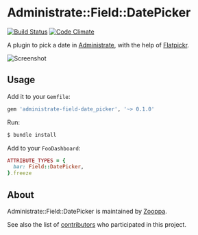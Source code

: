 # Administrate::Field::DatePicker

[![Build Status](https://travis-ci.com/zooppa/administrate-field-date_picker.svg?branch=master)](https://travis-ci.com/zooppa/administrate-field-date_picker)
[![Code Climate](https://codeclimate.com/github/zooppa/administrate-field-date_picker/badges/gpa.svg)](https://codeclimate.com/github/zooppa/administrate-field-date_picker)

A plugin to pick a date in [Administrate], with the help of [Flatpickr].

![Screenshot](https://raw.githubusercontent.com/zooppa/administrate-field-date_picker/master/screenshot.png)

## Usage

Add it to your `Gemfile`:

```ruby
gem 'administrate-field-date_picker', '~> 0.1.0'
```

Run:

```bash
$ bundle install
```

Add to your `FooDashboard`:

```ruby
ATTRIBUTE_TYPES = {
  bar: Field::DatePicker,
}.freeze
```

## About

Administrate::Field::DatePicker is maintained by [Zooppa].

See also the list of [contributors](https://github.com/zooppa/administrate-field-date_picker/contributors) who participated in this project.

[flatpickr]: https://github.com/chmln/flatpickr
[administrate]: https://github.com/thoughtbot/administrate
[zooppa]: https://www.zooppa.com/
